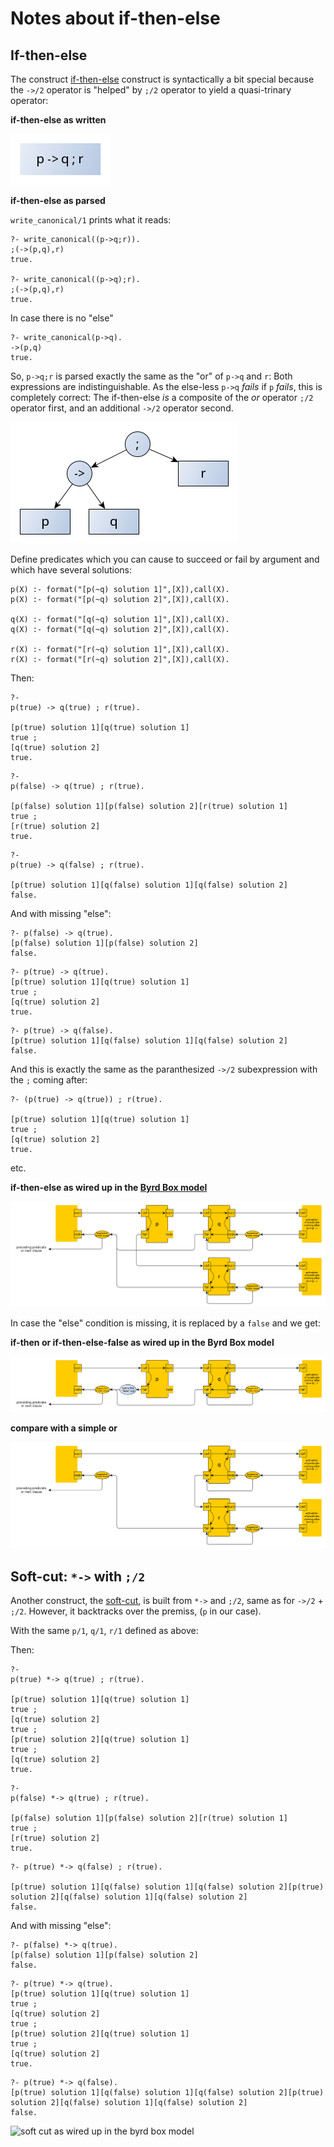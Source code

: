 # Notes about if-then-else

## If-then-else

The construct [if-then-else](https://eu.swi-prolog.org/pldoc/doc_for?object=(-%3E)/2) construct is syntactically a bit special 
because the `->/2` operator is "helped" by `;/2` operator to yield a quasi-trinary operator:

**if-then-else as written**

![if-then-else as written](pics/if_then_else_as_written.png)

**if-then-else as parsed**

`write_canonical/1` prints what it reads:

```
?- write_canonical((p->q;r)).
;(->(p,q),r)
true.

?- write_canonical((p->q);r).
;(->(p,q),r)
true.
```

In case there is no "else"

```
?- write_canonical(p->q).
->(p,q)
true.
```

So, `p->q;r` is parsed exactly the same as the "or" of `p->q` and `r`: Both expressions are indistinguishable.
As the else-less `p->q` _fails_ if `p` _fails_, this is completely correct: The if-then-else _is_ a composite of the _or_ operator `;/2` 
operator first, and an additional `->/2` operator second.

![if-then-else as parsed](pics/if_then_else_as_parsed.png)

Define predicates which you can cause to succeed or fail by argument and which have several solutions:

```
p(X) :- format("[p(~q) solution 1]",[X]),call(X).
p(X) :- format("[p(~q) solution 2]",[X]),call(X).

q(X) :- format("[q(~q) solution 1]",[X]),call(X).
q(X) :- format("[q(~q) solution 2]",[X]),call(X).

r(X) :- format("[r(~q) solution 1]",[X]),call(X).
r(X) :- format("[r(~q) solution 2]",[X]),call(X).
```

Then:

```
?- 
p(true) -> q(true) ; r(true).

[p(true) solution 1][q(true) solution 1]
true ;
[q(true) solution 2]
true.
```

```
?- 
p(false) -> q(true) ; r(true).

[p(false) solution 1][p(false) solution 2][r(true) solution 1]
true ;
[r(true) solution 2]
true.
```

```
?-
p(true) -> q(false) ; r(true).

[p(true) solution 1][q(false) solution 1][q(false) solution 2]
false.
```

And with missing "else":

```
?- p(false) -> q(true).
[p(false) solution 1][p(false) solution 2]
false.
```

``` 
?- p(true) -> q(true). 
[p(true) solution 1][q(true) solution 1]
true ;
[q(true) solution 2]
true.
```

``` 
?- p(true) -> q(false).
[p(true) solution 1][q(false) solution 1][q(false) solution 2]
false.
```

And this is exactly the same as the paranthesized `->/2` subexpression with the `;` coming after:

```
?- (p(true) -> q(true)) ; r(true).

[p(true) solution 1][q(true) solution 1]
true ;
[q(true) solution 2]
true.
```

etc.

**if-then-else as wired up in the [Byrd Box model](../other_notes/about_byrd_box_model)**

![if-then-else as wired up in the byrd box model](pics/if_then_else_as_wired_up_in_the_byrd_box_model.png)

In case the "else" condition is missing, it is replaced by a `false` and we get:

**if-then or if-then-else-false as wired up in the Byrd Box model**

![if-then-else-false wired up in the byrd box model](pics/if_then_as_wired_up_in_the_byrd_box_model.png)

**compare with a simple or**

![or as wired up in the byrd box model](pics/or_as_wired_up_in_the_byrd_box_model.png)

## Soft-cut: `*->` with `;/2`

Another construct, the [soft-cut](https://eu.swi-prolog.org/pldoc/doc_for?object=(*-%3E)/2), is built from `*->` and `;/2`, same as for `->/2` + `;/2`.
However, it backtracks over the premiss, (`p` in our case).

With the same `p/1`, `q/1`, `r/1` defined as above:

Then:

```
?- 
p(true) *-> q(true) ; r(true).

[p(true) solution 1][q(true) solution 1]
true ;
[q(true) solution 2]
true ;
[p(true) solution 2][q(true) solution 1]
true ;
[q(true) solution 2]
true.
```

```
?- 
p(false) *-> q(true) ; r(true).

[p(false) solution 1][p(false) solution 2][r(true) solution 1]
true ;
[r(true) solution 2]
true.
```

```
?- p(true) *-> q(false) ; r(true).

[p(true) solution 1][q(false) solution 1][q(false) solution 2][p(true) solution 2][q(false) solution 1][q(false) solution 2]
false.
```

And with missing "else":

```
?- p(false) *-> q(true).
[p(false) solution 1][p(false) solution 2]
false.
```

``` 
?- p(true) *-> q(true). 
[p(true) solution 1][q(true) solution 1]
true ;
[q(true) solution 2]
true ;
[p(true) solution 2][q(true) solution 1]
true ;
[q(true) solution 2]
true.
```

``` 
?- p(true) *-> q(false).
[p(true) solution 1][q(false) solution 1][q(false) solution 2][p(true) solution 2][q(false) solution 1][q(false) solution 2]
false.
```

![soft cut as wired up in the byrd box model](pic/soft_cut_as_wired_up_in_the_byrd_box_model.png)
